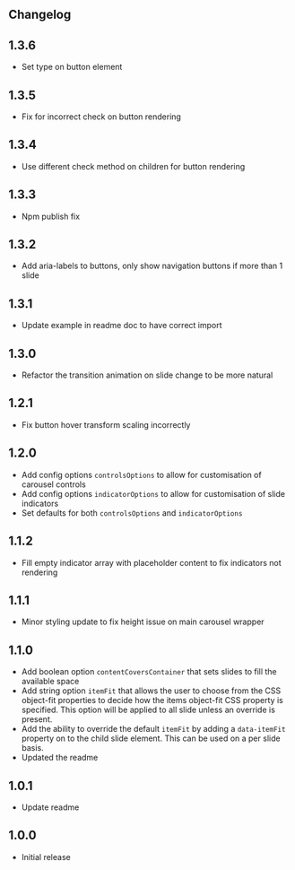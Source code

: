 ## Changelog

## 1.3.6

- Set type on button element

## 1.3.5

- Fix for incorrect check on button rendering

## 1.3.4

- Use different check method on children for button rendering

## 1.3.3

- Npm publish fix

## 1.3.2

- Add aria-labels to buttons, only show navigation buttons if more than 1 slide

## 1.3.1

- Update example in readme doc to have correct import

## 1.3.0

- Refactor the transition animation on slide change to be more natural

## 1.2.1

- Fix button hover transform scaling incorrectly

## 1.2.0

- Add config options `controlsOptions` to allow for customisation of carousel controls
- Add config options `indicatorOptions` to allow for customisation of slide indicators
- Set defaults for both `controlsOptions` and `indicatorOptions`

## 1.1.2

- Fill empty indicator array with placeholder content to fix indicators not rendering

## 1.1.1

- Minor styling update to fix height issue on main carousel wrapper

## 1.1.0

- Add boolean option `contentCoversContainer` that sets slides to fill the available space
- Add string option `itemFit` that allows the user to choose from the CSS object-fit properties
  to decide how the items object-fit CSS property is specified. This option will be applied to
  all slide unless an override is present.
- Add the ability to override the default `itemFit` by adding a `data-itemFit` property on to the
  child slide element. This can be used on a per slide basis.
- Updated the readme

## 1.0.1

- Update readme

## 1.0.0

- Initial release
